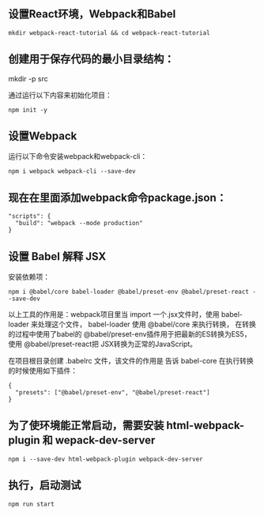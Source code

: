 ## 设置React环境，Webpack和Babel
```
mkdir webpack-react-tutorial && cd webpack-react-tutorial
```

## 创建用于保存代码的最小目录结构：

mkdir -p src

通过运行以下内容来初始化项目：
```
npm init -y
```

## 设置Webpack
运行以下命令安装webpack和webpack-cli：
```
npm i webpack webpack-cli --save-dev
```
## 现在在里面添加webpack命令package.json：
```
"scripts": {
  "build": "webpack --mode production"
}
```


## 设置 Babel 解释 JSX

安装依赖项：
```
npm i @babel/core babel-loader @babel/preset-env @babel/preset-react --save-dev
```

 以上工具的作用是：webpack项目里当 import 一个.jsx文件时，使用 babel-loader 来处理这个文件， babel-loader 使用 @babel/core 来执行转换， 在转换的过程中使用了babel的 @babel/preset-env插件用于把最新的ES转换为ES5，使用 @babel/preset-react把 JSX转换为正常的JavaScript。

在项目根目录创建 .babelrc 文件，该文件的作用是 告诉 babel-core 在执行转换的时候使用如下插件：

```
{
  "presets": ["@babel/preset-env", "@babel/preset-react"]
}
```

## 为了使环境能正常启动，需要安装 html-webpack-plugin 和 wepack-dev-server

```
npm i --save-dev html-webpack-plugin webpack-dev-server

```
## 执行，启动测试
```
npm run start 
```
